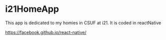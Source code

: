 # i21HomeApp
This app is dedicated to my homies in CSUF at i21. It is coded in reactNative

https://facebook.github.io/react-native/
